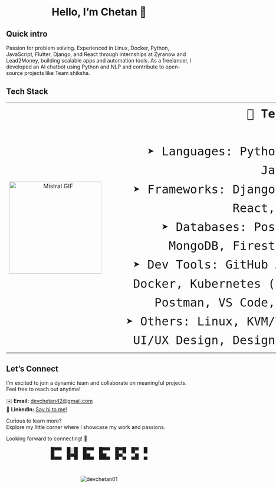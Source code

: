 <h1 align="center">Hello, I’m Chetan 👋</h1>




<!-- <h3 align="center">🌟 A passionate Full Stack Developer 🌟</h3> -->
## Quick intro
Passion for problem solving. Experienced in Linux, Docker, Python, JavaScript, Flutter, Django, and React through internships at Zyranow and Lead2Money, building scalable apps and automation tools.
As a freelancer, I developed an AI chatbot using Python and NLP and contribute to open-source projects like Team shiksha.

## Tech Stack

<div style="width: 900px; margin: 0 auto;"> 
  <table width="100%">
    <tr>
      <td width="28%" align="center" valign="middle">
        <img src="https://cms.mistral.ai/assets/920e56ee-25c5-439d-bd31-fbdf5c92c87f" alt="Mistral GIF" height="250" />
      </td>
      <td width="72%" style="text-align: right; font-family: monospace; font-size: 2rem; line-height: 1.6; vertical-align: middle;">
        <strong>💼 Tech Stack</strong><br /><br />
       ➤ Languages: Python, Dart, JavaScript<br />
       ➤ Frameworks: Django, Flask, React, Flutter<br />
       ➤ Databases: PostgreSQL, MongoDB, Firestore, SQL<br />
       ➤ Dev Tools: GitHub Actions, Docker, Kubernetes (Basics), Postman, VS Code, PyCharm<br />
       ➤ Others: Linux, KVM/VM, NLP, UI/UX Design, Design Systems
      </td>
    </tr>
  </table>
</div>



## Let’s Connect

I’m excited to join a dynamic team and collaborate on meaningful projects.  
Feel free to reach out anytime!

✉️ **Email:** devchetan42@gmail.com  
🔗 **LinkedIn:** [Say hi to me!](https://www.linkedin.com/in/chetandoesdev)  

Curious to learn more?  
Explore my little corner where I showcase my work and passions.  

Looking forward to connecting! 🚀



   <p align="center">
        █▀▀ █░█ █▀▀ █▀▀ █▀█ █▀ █<br>
        █▄▄ █▀█ ██▄ ██▄ █▀▄ ▄█ ▄
    </p><br>



<p align="center"> <img  src="https://komarev.com/ghpvc/?username=devchetan01&label=Profile%20views&color=0e75b6&style=flat" alt="devchetan01" /> </p>





<p/>




